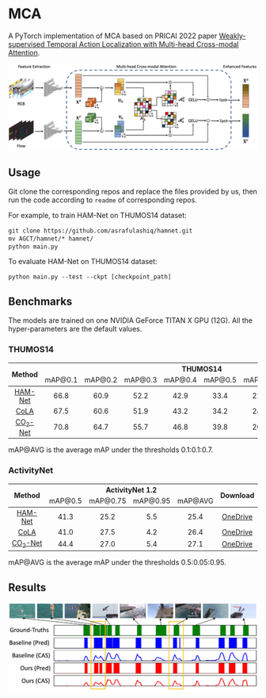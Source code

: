 # MCA

A PyTorch implementation of MCA based on PRICAI 2022 paper
[Weakly-supervised Temporal Action Localization with Multi-head Cross-modal Attention](https://link.springer.com/chapter/10.1007/978-3-031-20868-3_21).

![Network Architecture](mca.png)

## Usage

Git clone the corresponding repos and replace the files provided by us, then run the code according to `readme` of 
corresponding repos.

For example, to train HAM-Net on THUMOS14 dataset:
```
git clone https://github.com/asrafulashiq/hamnet.git
mv AGCT/hamnet/* hamnet/
python main.py
```

To evaluate HAM-Net on THUMOS14 dataset:
```
python main.py --test --ckpt [checkpoint_path]
```

## Benchmarks

The models are trained on one NVIDIA GeForce TITAN X GPU (12G). All the hyper-parameters are the default values.

### THUMOS14

<table>
<thead>
  <tr>
    <th rowspan="3">Method</th>
    <th colspan="8">THUMOS14</th>
    <th rowspan="3">Download</th>
  </tr>
  <tr>
    <td align="center">mAP@0.1</td>
    <td align="center">mAP@0.2</td>
    <td align="center">mAP@0.3</td>
    <td align="center">mAP@0.4</td>
    <td align="center">mAP@0.5</td>
    <td align="center">mAP@0.6</td>
    <td align="center">mAP@0.7</td>
    <td align="center">mAP@AVG</td>
  </tr>
</thead>
<tbody>
  <tr>
    <td align="center"><a href="https://github.com/asrafulashiq/hamnet">HAM-Net</a></td>
    <td align="center">66.8</td>
    <td align="center">60.9</td>
    <td align="center">52.2</td>
    <td align="center">42.9</td>
    <td align="center">33.4</td>
    <td align="center">22.7</td>
    <td align="center">12.2</td>
    <td align="center">41.6</td>
    <td align="center"><a href="https://1drv.ms/u/s!AtyHkt-GdJtIilloJ6Uo867V9yr8?e=aWvLyY">OneDrive</a></td>
  </tr>
  <tr>
    <td align="center"><a href="https://github.com/zhang-can/CoLA">CoLA</a></td>
    <td align="center">67.5</td>
    <td align="center">60.6</td>
    <td align="center">51.9</td>
    <td align="center">43.2</td>
    <td align="center">34.2</td>
    <td align="center">24.2</td>
    <td align="center">13.9</td>
    <td align="center">42.2</td>
    <td align="center"><a href="https://1drv.ms/u/s!AtyHkt-GdJtIilhzTkTD-uZvy4ya?e=PFdCWR">OneDrive</a></td>
  </tr>
  <tr>
    <td align="center"><a href="https://github.com/harlanhong/MM2021-CO2-Net">CO<sub>2</sub>-Net</a></td>
    <td align="center">70.8</td>
    <td align="center">64.7</td>
    <td align="center">55.7</td>
    <td align="center">46.8</td>
    <td align="center">39.8</td>
    <td align="center">26.5</td>
    <td align="center">13.8</td>
    <td align="center">45.4</td>
    <td align="center"><a href="https://1drv.ms/u/s!AtyHkt-GdJtIilfZvzmjkg9BcFTx?e=0ptemo">OneDrive</a></td>
  </tr>
</tbody>
</table>

mAP@AVG is the average mAP under the thresholds 0.1:0.1:0.7.

### ActivityNet

<table>
<thead>
  <tr>
    <th rowspan="3">Method</th>
    <th colspan="4">ActivityNet 1.2</th>
    <th rowspan="3">Download</th>
  </tr>
  <tr>
    <td align="center">mAP@0.5</td>
    <td align="center">mAP@0.75</td>
    <td align="center">mAP@0.95</td>
    <td align="center">mAP@AVG</td>
  </tr>
</thead>
<tbody>
  <tr>
    <td align="center"><a href="https://github.com/asrafulashiq/hamnet">HAM-Net</a></td>
    <td align="center">41.3</td>
    <td align="center">25.2</td>
    <td align="center">5.5</td>
    <td align="center">25.4</td>
    <td align="center"><a href="https://1drv.ms/u/s!AtyHkt-GdJtIilTBE-4dzLgc3Okw?e=naUsTl">OneDrive</a></td>
  </tr>
  <tr>
    <td align="center"><a href="https://github.com/zhang-can/CoLA">CoLA</a></td>
    <td align="center">41.0</td>
    <td align="center">27.5</td>
    <td align="center">4.2</td>
    <td align="center">26.4</td>
    <td align="center"><a href="https://1drv.ms/u/s!AtyHkt-GdJtIilYYT3fWJqCg76g5?e=nSzmUr">OneDrive</a></td>
  </tr>
  <tr>
    <td align="center"><a href="https://github.com/harlanhong/MM2021-CO2-Net">CO<sub>2</sub>-Net</a></td>
    <td align="center">44.4</td>
    <td align="center">27.0</td>
    <td align="center">5.4</td>
    <td align="center">27.1</td>
    <td align="center"><a href="https://1drv.ms/u/s!AtyHkt-GdJtIilVBJFZ7mhdg1uM4?e=rx7BKz">OneDrive</a></td>
  </tr>
</tbody>
</table>

mAP@AVG is the average mAP under the thresholds 0.5:0.05:0.95.

## Results

![vis](vis.png)
